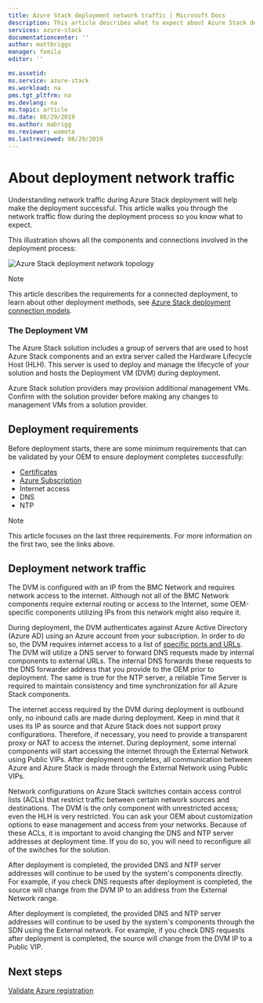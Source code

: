```yaml
---
title: Azure Stack deployment network traffic | Microsoft Docs
description: This article describes what to expect about Azure Stack deployment networking processes.
services: azure-stack
documentationcenter: ''
author: mattbriggs
manager: femila
editor: ''

ms.assetid: 
ms.service: azure-stack
ms.workload: na
pms.tgt_pltfrm: na
ms.devlang: na
ms.topic: article
ms.date: 08/29/2019
ms.author: mabrigg
ms.reviewer: wamota
ms.lastreviewed: 08/29/2019
---
```


# About deployment network traffic
Understanding network traffic during Azure Stack deployment will help make the deployment successful. This article walks you through the network traffic flow during the deployment process so you know what to expect.

This illustration shows all the components and connections involved in the deployment process:

![Azure Stack deployment network topology](media/deployment-networking/figure1.png)

> [!NOTE]
> This article describes the requirements for a connected deployment, to learn about other deployment methods, see [Azure Stack deployment connection models](azure-stack-connection-models.md).

### The Deployment VM
The Azure Stack solution includes a group of servers that are used to host Azure Stack components and an extra server called the Hardware Lifecycle Host (HLH). This server is used to deploy and manage the lifecycle of your solution and hosts the Deployment VM (DVM) during deployment.

Azure Stack solution providers may provision additional management VMs. Confirm with the solution provider before making any changes to management VMs from a solution provider.

## Deployment requirements
Before deployment starts, there are some minimum requirements that can be validated by your OEM to ensure deployment completes successfully:

-   [Certificates](azure-stack-pki-certs.md)
-   [Azure Subscription](https://azure.microsoft.com/free/?b=17.06)
-   Internet access
-   DNS
-   NTP

> [!NOTE]
> This article focuses on the last three requirements. For more information on the first two, see the links above.

## Deployment network traffic
The DVM is configured with an IP from the BMC Network and requires network access to the internet. Although not all of the BMC Network components require external routing or access to the Internet, some OEM-specific components utilizing IPs from this network might also require it.

During deployment, the DVM authenticates against Azure Active Directory (Azure AD) using an Azure account from your subscription. In order to do so, the DVM requires internet access to a list of [specific ports and URLs](azure-stack-integrate-endpoints.md). The DVM will utilize a DNS server to forward DNS requests made by internal components to external URLs. The internal DNS forwards these requests to the DNS forwarder address that you provide to the OEM prior to deployment. The same is true for the NTP server, a reliable Time Server is required to maintain consistency and time synchronization for all Azure Stack components.

The internet access required by the DVM during deployment is outbound only, no inbound calls are made during deployment. Keep in mind that it uses its IP as source and that Azure Stack does not support proxy configurations. Therefore, if necessary, you need to provide a transparent proxy or NAT to access the internet. During deployment, some internal components will start accessing the internet through the External Network using Public VIPs. After deployment completes, all communication between Azure and Azure Stack is made through the External Network using Public VIPs.

Network configurations on Azure Stack switches contain access control lists (ACLs) that restrict traffic between certain network sources and destinations. The DVM is the only component with unrestricted access; even the HLH is very restricted. You can ask your OEM about customization options to ease management and access from your networks. Because of these ACLs, it is important to avoid changing the DNS and NTP server addresses at deployment time. If you do so, you will need to reconfigure all of the switches for the solution.

After deployment is completed, the provided DNS and NTP server addresses will continue to be used by the system's components directly. For example, if you check DNS requests after deployment is completed, the source will change from the DVM IP to an address from the External Network range.

After deployment is completed, the provided DNS and NTP server addresses will continue to be used by the system's components through the SDN using the External network. For example, if you check DNS requests after deployment is completed, the source will change from the DVM IP to a Public VIP.

## Next steps
[Validate Azure registration](azure-stack-validate-registration.md)
